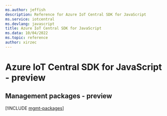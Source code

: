 ```yaml
---
ms.author: jeffish
description: Reference for Azure IoT Central SDK for JavaScript
ms.service: iotcentral
ms.devlang: javascript
title: Azure IoT Central SDK for JavaScript
ms.data: 10/04/2022
ms.topic: reference
author: xirzec
---
```

# Azure IoT Central SDK for JavaScript - preview

## Management packages - preview
[!INCLUDE [mgmt-packages](iot-central-mgmt-index.md)]
